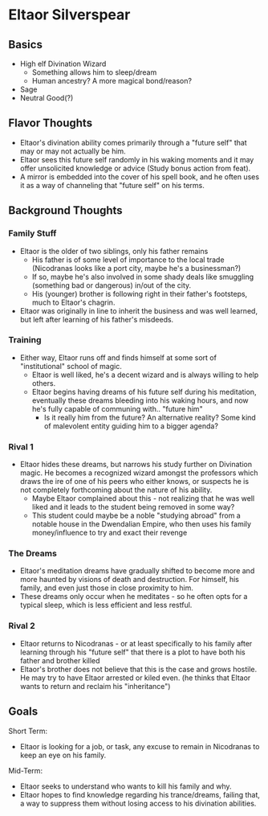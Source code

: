 # Eltaor Silverspear

## Basics
- High elf Divination Wizard
    - Something allows him to sleep/dream
    - Human ancestry? A more magical bond/reason?
- Sage
- Neutral Good(?)

## Flavor Thoughts
- Eltaor's divination ability comes primarily through a "future self" that may or may not actually be him.
- Eltaor sees this future self randomly in his waking moments and it may offer unsolicited knowledge or advice (Study bonus action from feat).
- A mirror is embedded into the cover of his spell book, and he often uses it as a way of channeling that "future self" on his terms.

## Background Thoughts

### Family Stuff
- Eltaor is the older of two siblings, only his father remains
    - His father is of some level of importance to the local trade (Nicodranas looks like a port city, maybe he's a businessman?)
    - If so, maybe he's also involved in some shady deals like smuggling (something bad or dangerous) in/out of the city.
    - His (younger) brother is following right in their father's footsteps, much to Eltaor's chagrin.
- Eltaor was originally in line to inherit the business and was well learned, but left after learning of his father's misdeeds.

### Training
- Either way, Eltaor runs off and finds himself at some sort of "institutional" school of magic.
    - Eltaor is well liked, he's a decent wizard and is always willing to help others.
    - Eltaor begins having dreams of his future self during his meditation, eventually these dreams bleeding into his waking hours, and now he's fully capable of communing with.. "future him" 
        - Is it really him from the future? An alternative reality? Some kind of malevolent entity guiding him to a bigger agenda?

### Rival 1
- Eltaor hides these dreams, but narrows his study further on Divination magic. He becomes a recognized wizard amongst the professors which draws the ire of one of his peers who either knows, or suspects he is not completely forthcoming about the nature of his ability.
    - Maybe Eltaor complained about this - not realizing that he was well liked and it leads to the student being removed in some way?
    - This student could maybe be a noble "studying abroad" from a notable house in the Dwendalian Empire, who then uses his family money/influence to try and exact their revenge

### The Dreams
- Eltaor's meditation dreams have gradually shifted to become more and more haunted by visions of death and destruction. For himself, his family, and even just those in close proximity to him.
- These dreams only occur when he meditates - so he often opts for a typical sleep, which is less efficient and less restful.

### Rival 2
- Eltaor returns to Nicodranas - or at least specifically to his family after learning through his "future self" that there is a plot to have both his father and brother killed
- Eltaor's brother does not believe that this is the case and grows hostile. He may try to have Eltaor arrested or kiled even. (he thinks that Eltaor wants to return and reclaim his "inheritance")

## Goals
Short Term:
- Eltaor is looking for a job, or task, any excuse to remain in Nicodranas to keep an eye on his family.

Mid-Term:
- Eltaor seeks to understand who wants to kill his family and why.
- Eltaor hopes to find knowledge regarding his trance/dreams, failing that, a way to suppress them without losing access to his divination abilities.
